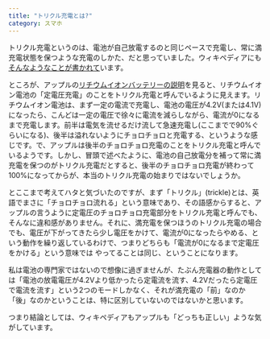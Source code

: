 ```yaml
---
title: "トリクル充電とは?"
category: スマホ
---
```


トリクル充電というのは、電池が自己放電するのと同じペースで充電し、常に満充電状態を保つような充電のしかた、だと思っていました。ウィキペディアにも[そんなようなことが書かれて](http://ja.wikipedia.org/wiki/%E3%83%88%E3%83%AA%E3%82%AF%E3%83%AB%E5%85%85%E9%9B%BB)います。

ところが、アップルの[リチウムイオンバッテリーの説明](http://www.apple.com/jp/batteries/)を見ると、リチウムイオン電池の「定電圧充電」のことをトリクル充電と呼んでいるように見えます。リチウムイオン電池は、まず一定の電流で充電し、電池の電圧が4.2V(または4.1V)になったら、こんどは一定の電圧で徐々に電流を減らしながら、電流が0になるまで充電します。前半は電気を流せるだけ流して急速充電し(ここまでで90%ぐらいになる)、後半は溢れないようにチョロチョロと充電する、というような感じです。で、アップルは後半のチョロチョロ充電のことをトリクル充電と呼んでいるようです。しかし、冒頭で述べたように、電池の自己放電分を補って常に満充電を保つのがトリクル充電だとすると、後半のチョロチョロ充電が終わって100%になってからが、本当のトリクル充電の始まりではないでしょうか。

とここまで考えてハタと気づいたのですが、まず「トリクル」(trickle)とは、英語でまさに「チョロチョロ流れる」という意味であり、その語感からすると、アップルの言うように定電圧のチョロチョロ充電部分をトリクル充電と呼んでも、そんなに違和感がありません。それに、満充電を保つほうのトリクル充電の場合でも、電圧が下がってきたら少し電圧をかけて、電流が0になったらやめる、という動作を繰り返しているわけで、つまりどちらも「電流が0になるまで定電圧をかける」という意味では やってることは同じ、ということになります。

私は電池の専門家ではないので想像に過ぎませんが、たぶん充電器の動作としては「電池の放電電圧が4.2Vより低かったら定電流を流す、4.2Vだったら定電圧で電流を流す」という2つのモードしかなく、それが満充電の「前」なのか「後」なのかということは、特に区別していないのではないかと思います。

つまり結論としては、ウィキペディアもアップルも「どっちも正しい」ような気がしています。

